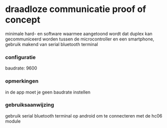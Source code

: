 # draadloze communicatie proof of concept
minimale hard- en software waarmee aangetoond wordt dat duplex kan gecommuniceerd worden tussen de microcontroller en een smartphone, gebruik makend van serial bluetooth terminal
<br />
### configuratie
baudrate: 9600
### opmerkingen
in de app moet je geen baudrate instellen
### gebruiksaanwijzing
gebruik serial bluetooth terminal op android om te connecteren met de hc06 module
